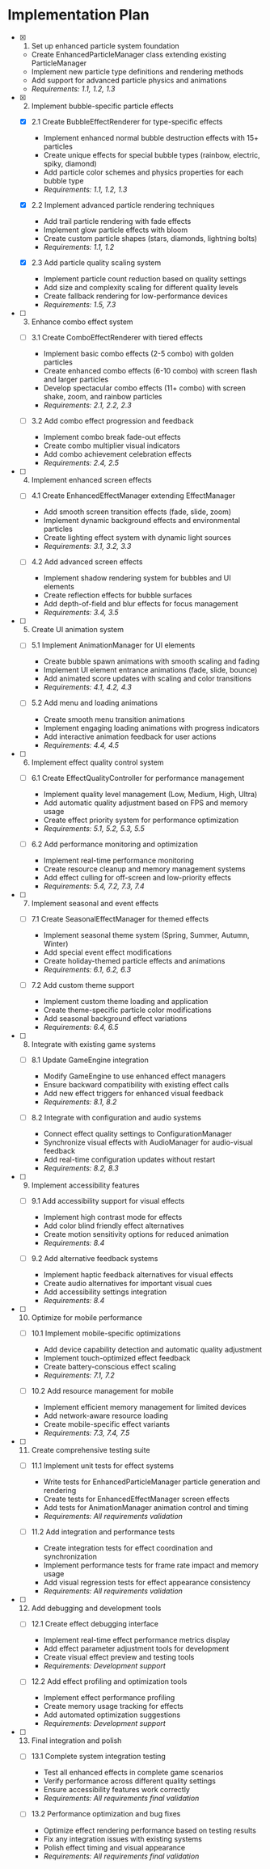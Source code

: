 # Implementation Plan

- [x] 1. Set up enhanced particle system foundation
  - Create EnhancedParticleManager class extending existing ParticleManager
  - Implement new particle type definitions and rendering methods
  - Add support for advanced particle physics and animations
  - _Requirements: 1.1, 1.2, 1.3_

- [x] 2. Implement bubble-specific particle effects
  - [x] 2.1 Create BubbleEffectRenderer for type-specific effects
    - Implement enhanced normal bubble destruction effects with 15+ particles
    - Create unique effects for special bubble types (rainbow, electric, spiky, diamond)
    - Add particle color schemes and physics properties for each bubble type
    - _Requirements: 1.1, 1.2, 1.3_

  - [x] 2.2 Implement advanced particle rendering techniques
    - Add trail particle rendering with fade effects
    - Implement glow particle effects with bloom
    - Create custom particle shapes (stars, diamonds, lightning bolts)
    - _Requirements: 1.1, 1.2_

  - [x] 2.3 Add particle quality scaling system
    - Implement particle count reduction based on quality settings
    - Add size and complexity scaling for different quality levels
    - Create fallback rendering for low-performance devices
    - _Requirements: 1.5, 7.3_

- [ ] 3. Enhance combo effect system
  - [ ] 3.1 Create ComboEffectRenderer with tiered effects
    - Implement basic combo effects (2-5 combo) with golden particles
    - Create enhanced combo effects (6-10 combo) with screen flash and larger particles
    - Develop spectacular combo effects (11+ combo) with screen shake, zoom, and rainbow particles
    - _Requirements: 2.1, 2.2, 2.3_

  - [ ] 3.2 Add combo effect progression and feedback
    - Implement combo break fade-out effects
    - Create combo multiplier visual indicators
    - Add combo achievement celebration effects
    - _Requirements: 2.4, 2.5_

- [ ] 4. Implement enhanced screen effects
  - [ ] 4.1 Create EnhancedEffectManager extending EffectManager
    - Add smooth screen transition effects (fade, slide, zoom)
    - Implement dynamic background effects and environmental particles
    - Create lighting effect system with dynamic light sources
    - _Requirements: 3.1, 3.2, 3.3_

  - [ ] 4.2 Add advanced screen effects
    - Implement shadow rendering system for bubbles and UI elements
    - Create reflection effects for bubble surfaces
    - Add depth-of-field and blur effects for focus management
    - _Requirements: 3.4, 3.5_

- [ ] 5. Create UI animation system
  - [ ] 5.1 Implement AnimationManager for UI elements
    - Create bubble spawn animations with smooth scaling and fading
    - Implement UI element entrance animations (fade, slide, bounce)
    - Add animated score updates with scaling and color transitions
    - _Requirements: 4.1, 4.2, 4.3_

  - [ ] 5.2 Add menu and loading animations
    - Create smooth menu transition animations
    - Implement engaging loading animations with progress indicators
    - Add interactive animation feedback for user actions
    - _Requirements: 4.4, 4.5_

- [ ] 6. Implement effect quality control system
  - [ ] 6.1 Create EffectQualityController for performance management
    - Implement quality level management (Low, Medium, High, Ultra)
    - Add automatic quality adjustment based on FPS and memory usage
    - Create effect priority system for performance optimization
    - _Requirements: 5.1, 5.2, 5.3, 5.5_

  - [ ] 6.2 Add performance monitoring and optimization
    - Implement real-time performance monitoring
    - Create resource cleanup and memory management systems
    - Add effect culling for off-screen and low-priority effects
    - _Requirements: 5.4, 7.2, 7.3, 7.4_

- [ ] 7. Implement seasonal and event effects
  - [ ] 7.1 Create SeasonalEffectManager for themed effects
    - Implement seasonal theme system (Spring, Summer, Autumn, Winter)
    - Add special event effect modifications
    - Create holiday-themed particle effects and animations
    - _Requirements: 6.1, 6.2, 6.3_

  - [ ] 7.2 Add custom theme support
    - Implement custom theme loading and application
    - Create theme-specific particle color modifications
    - Add seasonal background effect variations
    - _Requirements: 6.4, 6.5_

- [ ] 8. Integrate with existing game systems
  - [ ] 8.1 Update GameEngine integration
    - Modify GameEngine to use enhanced effect managers
    - Ensure backward compatibility with existing effect calls
    - Add new effect triggers for enhanced visual feedback
    - _Requirements: 8.1, 8.2_

  - [ ] 8.2 Integrate with configuration and audio systems
    - Connect effect quality settings to ConfigurationManager
    - Synchronize visual effects with AudioManager for audio-visual feedback
    - Add real-time configuration updates without restart
    - _Requirements: 8.2, 8.3_

- [ ] 9. Implement accessibility features
  - [ ] 9.1 Add accessibility support for visual effects
    - Implement high contrast mode for effects
    - Add color blind friendly effect alternatives
    - Create motion sensitivity options for reduced animation
    - _Requirements: 8.4_

  - [ ] 9.2 Add alternative feedback systems
    - Implement haptic feedback alternatives for visual effects
    - Create audio alternatives for important visual cues
    - Add accessibility settings integration
    - _Requirements: 8.4_

- [ ] 10. Optimize for mobile performance
  - [ ] 10.1 Implement mobile-specific optimizations
    - Add device capability detection and automatic quality adjustment
    - Implement touch-optimized effect feedback
    - Create battery-conscious effect scaling
    - _Requirements: 7.1, 7.2_

  - [ ] 10.2 Add resource management for mobile
    - Implement efficient memory management for limited devices
    - Add network-aware resource loading
    - Create mobile-specific effect variants
    - _Requirements: 7.3, 7.4, 7.5_

- [ ] 11. Create comprehensive testing suite
  - [ ] 11.1 Implement unit tests for effect systems
    - Write tests for EnhancedParticleManager particle generation and rendering
    - Create tests for EnhancedEffectManager screen effects
    - Add tests for AnimationManager animation control and timing
    - _Requirements: All requirements validation_

  - [ ] 11.2 Add integration and performance tests
    - Create integration tests for effect coordination and synchronization
    - Implement performance tests for frame rate impact and memory usage
    - Add visual regression tests for effect appearance consistency
    - _Requirements: All requirements validation_

- [ ] 12. Add debugging and development tools
  - [ ] 12.1 Create effect debugging interface
    - Implement real-time effect performance metrics display
    - Add effect parameter adjustment tools for development
    - Create visual effect preview and testing tools
    - _Requirements: Development support_

  - [ ] 12.2 Add effect profiling and optimization tools
    - Implement effect performance profiling
    - Create memory usage tracking for effects
    - Add automated optimization suggestions
    - _Requirements: Development support_

- [ ] 13. Final integration and polish
  - [ ] 13.1 Complete system integration testing
    - Test all enhanced effects in complete game scenarios
    - Verify performance across different quality settings
    - Ensure accessibility features work correctly
    - _Requirements: All requirements final validation_

  - [ ] 13.2 Performance optimization and bug fixes
    - Optimize effect rendering performance based on testing results
    - Fix any integration issues with existing systems
    - Polish effect timing and visual appearance
    - _Requirements: All requirements final validation_